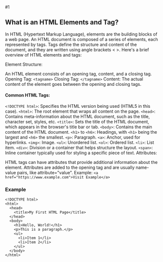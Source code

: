 #1

##  What is an HTML Elements and Tag? 

In HTML (Hypertext Markup Language), elements are the building blocks of a web page. An HTML document is composed of a series of elements, each represented by tags. Tags define the structure and content of the document, and they are written using angle brackets < >. Here's a brief overview of HTML elements and tags:

Element Structure:

An HTML element consists of an opening tag, content, and a closing tag.
Opening Tag: ```<tagname>```
Closing Tag: ```</tagname>```
Content: The actual content of the element goes between the opening and closing tags.

#### Common HTML Tags:

```<!DOCTYPE html>```: Specifies the HTML version being used (HTML5 in this case).
```<html>```: The root element that wraps all content on the page.
```<head>```: Contains meta-information about the HTML document, such as the title, character set, styles, etc.
```<title>```: Sets the title of the HTML document, which appears in the browser's title bar or tab.
```<body>```: Contains the main content of the HTML document.
```<h1>``` to ```<h6>```: Headings, with ```<h1>``` being the largest and ```<h6>``` the smallest.
```<p>```: Paragraph.
```<a>```: Anchor, used for hyperlinks.
```<img>```: Image.
```<ul>```: Unordered list.
```<ol>```: Ordered list.
```<li>```: List item.
```<div>```: Division or a container that helps structure the layout.
```<span>```: Inline container typically used for styling a specific piece of text.
Attributes:

HTML tags can have attributes that provide additional information about the element.
Attributes are added to the opening tag and are usually name-value pairs, like attribute="value".
Example: ```<a href="https://www.example.com">Visit Example</a>```

### Example
```
<!DOCTYPE html>
<html>
  <head>
    <title>My First HTML Page</title>
  </head>
  <body>
    <h1>Hello, World!</h1>
    <p>This is a paragraph.</p>
    <ul>
      <li>Item 1</li>
      <li>Item 2</li>
    </ul>
  </body>
</html>
```